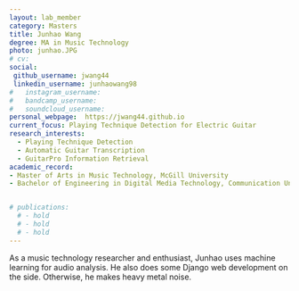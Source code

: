 ```yaml
---
layout: lab_member
category: Masters
title: Junhao Wang
degree: MA in Music Technology
photo: junhao.JPG
# cv: 
social:
 github_username: jwang44
 linkedin_username: junhaowang98
#   instagram_username: 
#   bandcamp_username: 
#   soundcloud_username: 
personal_webpage:  https://jwang44.github.io
current_focus: Playing Technique Detection for Electric Guitar
research_interests:
  - Playing Technique Detection
  - Automatic Guitar Transcription
  - GuitarPro Information Retrieval
academic_record:
- Master of Arts in Music Technology, McGill University
- Bachelor of Engineering in Digital Media Technology, Communication University of China


# publications:
  # - hold
  # - hold
  # - hold
---
```


<!-- FILL IN BIO HERE -->
As a music technology researcher and enthusiast, Junhao uses machine learning for audio analysis. He also does some Django web development on the side. Otherwise, he makes heavy metal noise.
